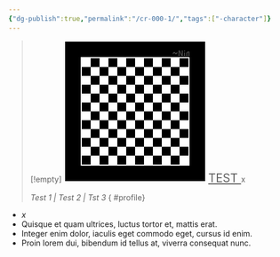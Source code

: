 ```yaml
---
{"dg-publish":true,"permalink":"/cr-000-1/","tags":["-character"]}
---
```


>[!empty]
> ![RESOURCE/ASSET/OTHER/PlaceholderIcon.png|icon](/img/user/RESOURCE/ASSET/OTHER/PlaceholderIcon.png) <u style="font-size: 1.5em;"> TEST </u>
> x
> 
> *Test 1 | Test 2 | Tst 3*
{ #profile}


- *x*
- Quisque et quam ultrices, luctus tortor et, mattis erat.
- Integer enim dolor, iaculis eget commodo eget, cursus id enim.
- Proin lorem dui, bibendum id tellus at, viverra consequat nunc.